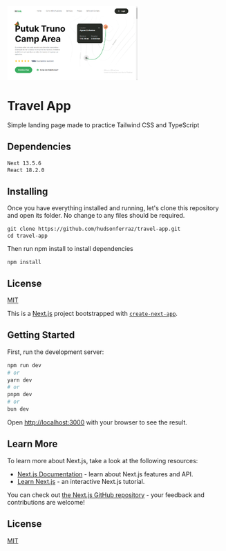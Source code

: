 <img src="/public/travel-app.png" width="60%" height="60%"/>

# Travel App

Simple landing page made to practice Tailwind CSS and TypeScript

## Dependencies

```
Next 13.5.6
React 18.2.0
```

## Installing

Once you have everything installed and running, let's clone this repository and open its folder. No change to any files should be required.

```
git clone https://github.com/hudsonferraz/travel-app.git
cd travel-app
```

Then run npm install to install dependencies

```
npm install
```

## License

[MIT](https://choosealicense.com/licenses/mit/)

This is a [Next.js](https://nextjs.org/) project bootstrapped with [`create-next-app`](https://github.com/vercel/next.js/tree/canary/packages/create-next-app).

## Getting Started

First, run the development server:

```bash
npm run dev
# or
yarn dev
# or
pnpm dev
# or
bun dev
```

Open [http://localhost:3000](http://localhost:3000) with your browser to see the result.

## Learn More

To learn more about Next.js, take a look at the following resources:

- [Next.js Documentation](https://nextjs.org/docs) - learn about Next.js features and API.
- [Learn Next.js](https://nextjs.org/learn) - an interactive Next.js tutorial.

You can check out [the Next.js GitHub repository](https://github.com/vercel/next.js/) - your feedback and contributions are welcome!

## License

[MIT](https://choosealicense.com/licenses/mit/)
